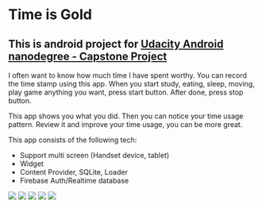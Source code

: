# Time is Gold

This is android project for [Udacity Android nanodegree - Capstone Project](https://www.udacity.com/course/android-developer-nanodegree-by-google--nd801)
----

I often want to know how much time I have spent worthy.
You can record the time stamp using this app.
When you start study, eating, sleep, moving, play game anything you want, press start button.
After done, press stop button.

This app shows you what you did.
Then you can notice your time usage pattern.
Review it and improve your time usage, you can be more great.

This app consists of the following tech:
 - Support multi screen (Handset device, tablet)
 - Widget
 - Content Provider, SQLite, Loader
 - Firebase Auth/Realtime database

![](https://github.com/yoonhok524/Capstone-Project/blob/master/screenshots/Screenshot_20170923-114416.png?=211x)
![](https://github.com/yoonhok524/Capstone-Project/blob/master/screenshots/Screenshot_20170923-115309.png?=211x)
![](https://github.com/yoonhok524/Capstone-Project/blob/master/screenshots/Screenshot_20170923-115322.png?=211x)
![](https://github.com/yoonhok524/Capstone-Project/blob/master/screenshots/Screenshot_20170923-115328.png?=211x)
![](https://github.com/yoonhok524/Capstone-Project/blob/master/screenshots/Screenshot_20170923-115337.png?=211x)
